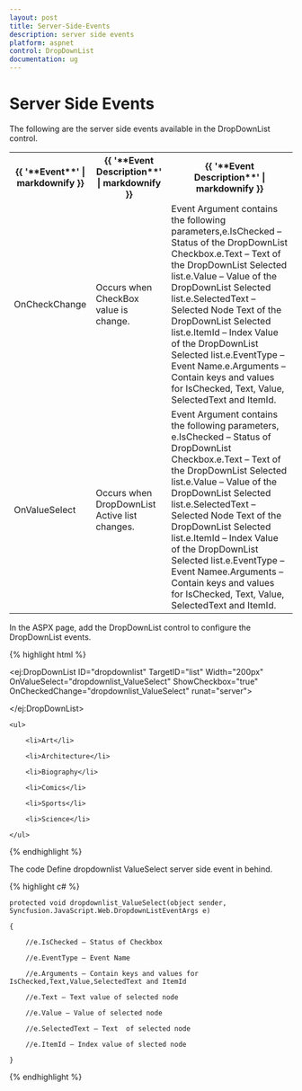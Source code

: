```yaml
---
layout: post
title: Server-Side-Events
description: server side events
platform: aspnet
control: DropDownList
documentation: ug
---
```


# Server Side Events

The following are the server side events available in the DropDownList control.

<table>
<tr>
<th>
{{ '**Event**' | markdownify }}</th><th>
{{ '**Event Description**' | markdownify }}</th><th>
{{ '**Event Description**' | markdownify }}</th></tr>
<tr>
<td>
OnCheckChange</td><td>
Occurs when CheckBox value is change.</td><td>
Event Argument contains the following parameters,e.IsChecked – Status of the DropDownList Checkbox.e.Text – Text of the DropDownList Selected list.e.Value – Value of the DropDownList Selected list.e.SelectedText – Selected Node Text of the DropDownList Selected list.e.ItemId – Index Value of the DropDownList Selected list.e.EventType – Event Name.e.Arguments – Contain keys and values for IsChecked, Text, Value, SelectedText and ItemId.</td></tr>
<tr>
<td>
OnValueSelect</td><td>
Occurs when DropDownList Active list changes.</td><td>
Event Argument contains the following parameters, e.IsChecked – Status of DropDownList Checkbox.e.Text – Text of the DropDownList Selected list.e.Value – Value of the DropDownList Selected list.e.SelectedText – Selected Node Text of the DropDownList Selected list.e.ItemId – Index Value of the DropDownList Selected list.e.EventType – Event Namee.Arguments – Contain keys and values for IsChecked, Text, Value, SelectedText and ItemId.</td></tr>
</table>
In the ASPX page, add the DropDownList control to configure the DropDownList events.



{% highlight html %}

<ej:DropDownList ID="dropdownlist" TargetID="list" Width="200px" OnValueSelect="dropdownlist_ValueSelect" ShowCheckbox="true" OnCheckedChange="dropdownlist_ValueSelect" runat="server">

</ej:DropDownList>

<div id="list">

    <ul>

        <li>Art</li>

        <li>Architecture</li>

        <li>Biography</li>

        <li>Comics</li>

        <li>Sports</li>

        <li>Science</li>

    </ul>

</div>





{% endhighlight %}

The code Define dropdownlist ValueSelect server side event in behind.

{% highlight c# %}

    protected void dropdownlist_ValueSelect(object sender, Syncfusion.JavaScript.Web.DropdownListEventArgs e)

    {

        //e.IsChecked – Status of Checkbox

        //e.EventType – Event Name

        //e.Arguments – Contain keys and values for IsChecked,Text,Value,SelectedText and ItemId

        //e.Text – Text value of selected node

        //e.Value – Value of selected node

        //e.SelectedText – Text  of selected node

        //e.ItemId – Index value of slected node

    }





{% endhighlight %}



